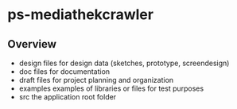 ps-mediathekcrawler
===================

## Overview
- design
	files for design data (sketches, prototype, screendesign)
- doc
	files for documentation
- draft
	files for project planning and organization
- examples
	examples of libraries or files for test purposes
- src
	the application root folder
